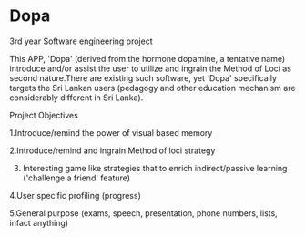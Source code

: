 # Dopa
3rd year Software engineering project

This APP, 'Dopa' (derived from the hormone dopamine, a tentative name) introduce and/or assist the user to utilize and ingrain the Method of Loci as  second nature.There are existing such software, yet 'Dopa' specifically targets the Sri Lankan users (pedagogy and other education mechanism are considerably different in Sri Lanka).

Project Objectives

1.Introduce/remind the power of visual based memory

2.Introduce/remind and ingrain Method of loci strategy

3. Interesting game like strategies that to enrich indirect/passive learning ('challenge a friend' feature)

4.User specific profiling (progress)

5.General purpose (exams, speech, presentation, phone numbers, lists, infact anything)

